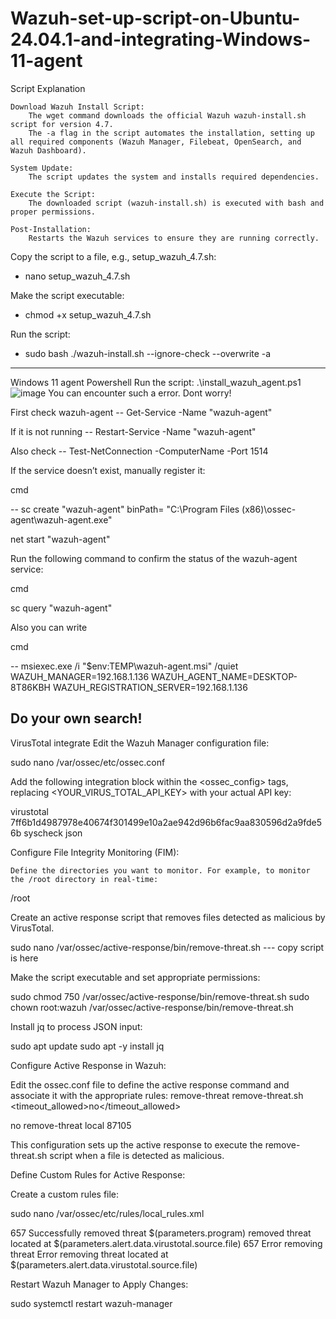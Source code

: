 # Wazuh-set-up-script-on-Ubuntu-24.04.1-and-integrating-Windows-11-agent

Script Explanation

    Download Wazuh Install Script:
        The wget command downloads the official Wazuh wazuh-install.sh script for version 4.7.
        The -a flag in the script automates the installation, setting up all required components (Wazuh Manager, Filebeat, OpenSearch, and Wazuh Dashboard).

    System Update:
        The script updates the system and installs required dependencies.

    Execute the Script:
        The downloaded script (wazuh-install.sh) is executed with bash and proper permissions.

    Post-Installation:
        Restarts the Wazuh services to ensure they are running correctly.

        
Copy the script to a file, e.g., setup_wazuh_4.7.sh:
- nano setup_wazuh_4.7.sh

Make the script executable:
- chmod +x setup_wazuh_4.7.sh

Run the script:
- sudo bash ./wazuh-install.sh --ignore-check --overwrite -a
--------------------------------------------------------------------------------------------------
Windows 11 agent
Powershell
Run the script:
.\install_wazuh_agent.ps1 
![image](https://github.com/user-attachments/assets/ae5417fb-d502-47eb-93b6-0c7834b2cc3b)
You can encounter such a error. Dont worry!

 First check wazuh-agent   -- Get-Service -Name "wazuh-agent"
 
 If it is not running --  Restart-Service -Name "wazuh-agent"
 
 Also check -- Test-NetConnection -ComputerName <your server ip> -Port 1514
 
 If the service doesn’t exist, manually register it:
 
 cmd 
 
 -- sc create "wazuh-agent" binPath= "C:\Program Files (x86)\ossec-agent\wazuh-agent.exe"
 
 net start "wazuh-agent"
 
 Run the following command to confirm the status of the wazuh-agent service:
 
 cmd
 
 sc query "wazuh-agent"
 
 Also you can write 
 
 cmd
 
 -- msiexec.exe /i "$env:TEMP\wazuh-agent.msi" /quiet WAZUH_MANAGER=192.168.1.136 WAZUH_AGENT_NAME=DESKTOP-8T86KBH WAZUH_REGISTRATION_SERVER=192.168.1.136
 
 Do your own search!
 ------------------------------------------------
 VirusTotal integrate
Edit the Wazuh Manager configuration file:

sudo nano /var/ossec/etc/ossec.conf

Add the following integration block within the <ossec_config> tags, replacing <YOUR_VIRUS_TOTAL_API_KEY> with your actual API key:

<integration>
  <name>virustotal</name>
  <api_key>7ff6b1d4987978e40674f301499e10a2ae942d96b6fac9aa830596d2a9fde56b</api_key>
  <group>syscheck</group>
  <alert_format>json</alert_format>
</integration>

Configure File Integrity Monitoring (FIM):

    Define the directories you want to monitor. For example, to monitor the /root directory in real-time:

<syscheck>
  <directories realtime="yes">/root</directories>
</syscheck>

Create an active response script that removes files detected as malicious by VirusTotal.

sudo nano /var/ossec/active-response/bin/remove-threat.sh --- copy script is here

Make the script executable and set appropriate permissions:

sudo chmod 750 /var/ossec/active-response/bin/remove-threat.sh
sudo chown root:wazuh /var/ossec/active-response/bin/remove-threat.sh

Install jq to process JSON input:

sudo apt update
sudo apt -y install jq

Configure Active Response in Wazuh:

Edit the ossec.conf file to define the active response command and associate it with the appropriate rules:
 <command>
  <name>remove-threat</name>
  <executable>remove-threat.sh</executable>
  <timeout_allowed>no</timeout_allowed>
</command>

<active-response>
  <disabled>no</disabled>
  <command>remove-threat</command>
  <location>local</location>
  <rules_id>87105</rules_id>
</active-response>

This configuration sets up the active response to execute the remove-threat.sh script when a file is detected as malicious.

Define Custom Rules for Active Response:

Create a custom rules file:

sudo nano /var/ossec/etc/rules/local_rules.xml

 <group name="virustotal,">
  <rule id="100092" level="12">   
<if_sid>657</if_sid>
<match>Successfully removed threat</match>
<description>$(parameters.program) removed threat located at $(parameters.alert.data.virustotal.source.file)</description>
  </rule>
  <rule id="100093" level="12">
<if_sid>657</if_sid>
<match>Error removing threat</match>
<description>Error removing threat located at $(parameters.alert.data.virustotal.source.file)</description
  </rule>
</group>

Restart Wazuh Manager to Apply Changes:

sudo systemctl restart wazuh-manager

